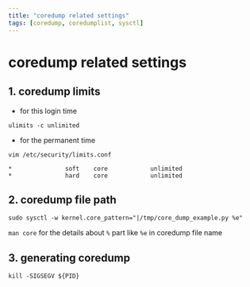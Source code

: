 ```yaml
---
title: "coredump related settings"
tags: [coredump, coredumplist, sysctl]
---
```


# coredump related settings

## 1. coredump limits

- for this login time 

```
ulimits -c unlimited
```

- for the permanent time 

```
vim /etc/security/limits.conf

*               soft    core            unlimited
*               hard    core            unlimited
```

## 2. coredump file path

```
sudo sysctl -w kernel.core_pattern="|/tmp/core_dump_example.py %e"
```

`man core` for the details about `%` part like `%e` in coredump file name

## 3. generating coredump

```
kill -SIGSEGV ${PID}
```

